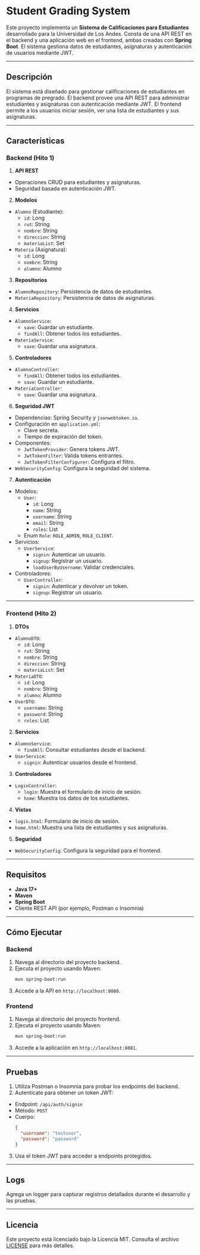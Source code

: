 # Student Grading System

Este proyecto implementa un **Sistema de Calificaciones para Estudiantes** desarrollado para la Universidad de Los Andes. Consta de una API REST en el backend y una aplicación web en el frontend, ambas creadas con **Spring Boot**. El sistema gestiona datos de estudiantes, asignaturas y autenticación de usuarios mediante JWT.

---

## Descripción

El sistema está diseñado para gestionar calificaciones de estudiantes en programas de pregrado. El backend provee una API REST para administrar estudiantes y asignaturas con autenticación mediante JWT. El frontend permite a los usuarios iniciar sesión, ver una lista de estudiantes y sus asignaturas.

---

## Características

### Backend (Hito 1)

1. **API REST**

- Operaciones CRUD para estudiantes y asignaturas.
- Seguridad basada en autenticación JWT.

2. **Modelos**

- `Alumno` (Estudiante):
    - `id`: Long
    - `rut`: String
    - `nombre`: String
    - `direccion`: String
    - `materiaList`: Set<Materia>
- `Materia` (Asignatura):
    - `id`: Long
    - `nombre`: String
    - `alumno`: Alumno

3. **Repositorios**

- `AlumnoRepository`: Persistencia de datos de estudiantes.
- `MateriaRepository`: Persistencia de datos de asignaturas.

4. **Servicios**

- `AlumnoService`:
    - `save`: Guardar un estudiante.
    - `findAll`: Obtener todos los estudiantes.
- `MateriaService`:
    - `save`: Guardar una asignatura.

5. **Controladores**

- `AlumnoController`:
    - `findAll`: Obtener todos los estudiantes.
    - `save`: Guardar un estudiante.
- `MateriaController`:
    - `save`: Guardar una asignatura.

6. **Seguridad JWT**

- Dependencias: Spring Security y `jsonwebtoken.io`.
- Configuración en `application.yml`:
    - Clave secreta.
    - Tiempo de expiración del token.
- Componentes:
    - `JwtTokenProvider`: Genera tokens JWT.
    - `JwtTokenFilter`: Valida tokens entrantes.
    - `JwtTokenFilterConfigurer`: Configura el filtro.
- `WebSecurityConfig`: Configura la seguridad del sistema.

7. **Autenticación**

- Modelos:
    - `User`:
        - `id`: Long
        - `name`: String
        - `username`: String
        - `email`: String
        - `roles`: List<Role>
    - Enum `Role`: `ROLE_ADMIN`, `ROLE_CLIENT`.
- Servicios:
    - `UserService`:
        - `signin`: Autenticar un usuario.
        - `signup`: Registrar un usuario.
        - `loadUserByUsername`: Validar credenciales.
- Controladores:
    - `UserController`:
        - `signin`: Autenticar y devolver un token.
        - `signup`: Registrar un usuario.

---

### Frontend (Hito 2)

1. **DTOs**

- `AlumnoDTO`:
    - `id`: Long
    - `rut`: String
    - `nombre`: String
    - `direccion`: String
    - `materiaList`: Set<Materia>
- `MateriaDTO`:
    - `id`: Long
    - `nombre`: String
    - `alumno`: Alumno
- `UserDTO`:
    - `username`: String
    - `password`: String
    - `roles`: List<Role>

2. **Servicios**

- `AlumnoService`:
    - `findAll`: Consultar estudiantes desde el backend.
- `UserService`:
    - `signin`: Autenticar usuarios desde el frontend.

3. **Controladores**

- `LoginController`:
    - `login`: Muestra el formulario de inicio de sesión.
    - `home`: Muestra los datos de los estudiantes.

4. **Vistas**

- `login.html`: Formulario de inicio de sesión.
- `home.html`: Muestra una lista de estudiantes y sus asignaturas.

5. **Seguridad**

- `WebSecurityConfig`: Configura la seguridad para el frontend.

---

## Requisitos

- **Java 17+**
- **Maven**
- **Spring Boot**
- Cliente REST API (por ejemplo, Postman o Insomnia)

---

## Cómo Ejecutar

### Backend

1. Navega al directorio del proyecto backend.
2. Ejecuta el proyecto usando Maven:
   ```bash
   mvn spring-boot:run
   ```
3. Accede a la API en `http://localhost:8080`.

### Frontend

1. Navega al directorio del proyecto frontend.
2. Ejecuta el proyecto usando Maven:
   ```bash
   mvn spring-boot:run
   ```
3. Accede a la aplicación en `http://localhost:8081`.

---

## Pruebas

1. Utiliza Postman o Insomnia para probar los endpoints del backend.
2. Autentícate para obtener un token JWT:

- Endpoint: `/api/auth/signin`
- Método: `POST`
- Cuerpo:
  ```json
  {
    "username": "testuser",
    "password": "password"
  }
  ```

3. Usa el token JWT para acceder a endpoints protegidos.

---

## Logs

Agrega un logger para capturar registros detallados durante el desarrollo y las pruebas.

---

## Licencia

Este proyecto está licenciado bajo la Licencia MIT. Consulta el archivo [LICENSE](LICENSE) para más detalles.

